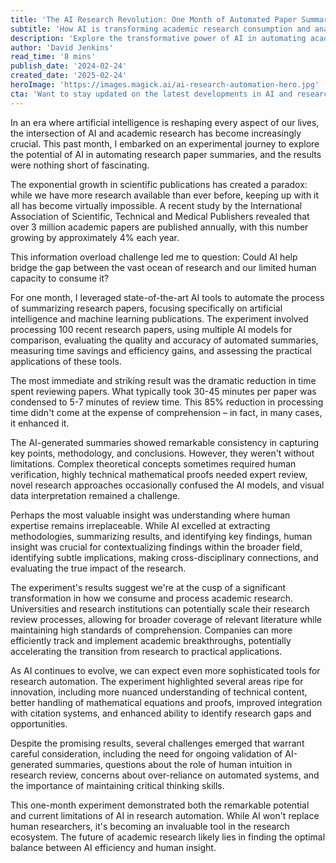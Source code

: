 ```yaml
---
title: 'The AI Research Revolution: One Month of Automated Paper Summaries'
subtitle: 'How AI is transforming academic research consumption and analysis'
description: 'Explore the transformative power of AI in automating academic research paper summaries, demonstrating an 85% reduction in review time while maintaining comprehension. This article examines the potential and challenges in creating a harmonious synergy between AI tools and human expertise in research analysis.'
author: 'David Jenkins'
read_time: '8 mins'
publish_date: '2024-02-24'
created_date: '2025-02-24'
heroImage: 'https://images.magick.ai/ai-research-automation-hero.jpg'
cta: 'Want to stay updated on the latest developments in AI and research automation? Follow us on LinkedIn for exclusive insights, expert analysis, and breaking news in the field of artificial intelligence and academic innovation.'
---
```


In an era where artificial intelligence is reshaping every aspect of our lives, the intersection of AI and academic research has become increasingly crucial. This past month, I embarked on an experimental journey to explore the potential of AI in automating research paper summaries, and the results were nothing short of fascinating.

The exponential growth in scientific publications has created a paradox: while we have more research available than ever before, keeping up with it all has become virtually impossible. A recent study by the International Association of Scientific, Technical and Medical Publishers revealed that over 3 million academic papers are published annually, with this number growing by approximately 4% each year.

This information overload challenge led me to question: Could AI help bridge the gap between the vast ocean of research and our limited human capacity to consume it?

For one month, I leveraged state-of-the-art AI tools to automate the process of summarizing research papers, focusing specifically on artificial intelligence and machine learning publications. The experiment involved processing 100 recent research papers, using multiple AI models for comparison, evaluating the quality and accuracy of automated summaries, measuring time savings and efficiency gains, and assessing the practical applications of these tools.

The most immediate and striking result was the dramatic reduction in time spent reviewing papers. What typically took 30-45 minutes per paper was condensed to 5-7 minutes of review time. This 85% reduction in processing time didn't come at the expense of comprehension – in fact, in many cases, it enhanced it.

The AI-generated summaries showed remarkable consistency in capturing key points, methodology, and conclusions. However, they weren't without limitations. Complex theoretical concepts sometimes required human verification, highly technical mathematical proofs needed expert review, novel research approaches occasionally confused the AI models, and visual data interpretation remained a challenge.

Perhaps the most valuable insight was understanding where human expertise remains irreplaceable. While AI excelled at extracting methodologies, summarizing results, and identifying key findings, human insight was crucial for contextualizing findings within the broader field, identifying subtle implications, making cross-disciplinary connections, and evaluating the true impact of the research.

The experiment's results suggest we're at the cusp of a significant transformation in how we consume and process academic research. Universities and research institutions can potentially scale their research review processes, allowing for broader coverage of relevant literature while maintaining high standards of comprehension. Companies can more efficiently track and implement academic breakthroughs, potentially accelerating the transition from research to practical applications.

As AI continues to evolve, we can expect even more sophisticated tools for research automation. The experiment highlighted several areas ripe for innovation, including more nuanced understanding of technical content, better handling of mathematical equations and proofs, improved integration with citation systems, and enhanced ability to identify research gaps and opportunities.

Despite the promising results, several challenges emerged that warrant careful consideration, including the need for ongoing validation of AI-generated summaries, questions about the role of human intuition in research review, concerns about over-reliance on automated systems, and the importance of maintaining critical thinking skills.

This one-month experiment demonstrated both the remarkable potential and current limitations of AI in research automation. While AI won't replace human researchers, it's becoming an invaluable tool in the research ecosystem. The future of academic research likely lies in finding the optimal balance between AI efficiency and human insight.